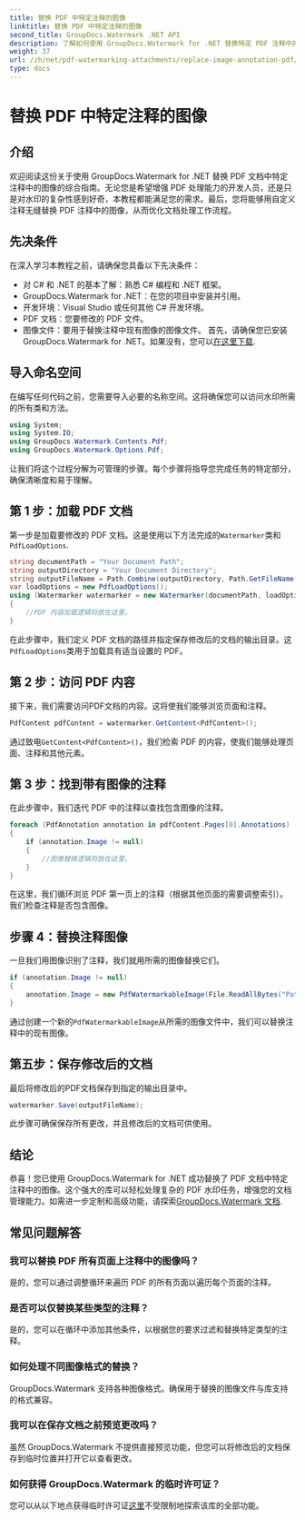 ```yaml
---
title: 替换 PDF 中特定注释的图像
linktitle: 替换 PDF 中特定注释的图像
second_title: GroupDocs.Watermark .NET API
description: 了解如何使用 GroupDocs.Watermark for .NET 替换特定 PDF 注释中的图像。这个详细的指南涵盖了从加载文档到保存更改的所有内容。
weight: 37
url: /zh/net/pdf-watermarking-attachments/replace-image-annotation-pdf/
type: docs
---
```

# 替换 PDF 中特定注释的图像

## 介绍
欢迎阅读这份关于使用 GroupDocs.Watermark for .NET 替换 PDF 文档中特定注释中的图像的综合指南。无论您是希望增强 PDF 处理能力的开发人员，还是只是对水印的复杂性感到好奇，本教程都能满足您的需求。最后，您将能够用自定义注释无缝替换 PDF 注释中的图像，从而优化文档处理工作流程。
## 先决条件
在深入学习本教程之前，请确保您具备以下先决条件：
- 对 C# 和 .NET 的基本了解：熟悉 C# 编程和 .NET 框架。
- GroupDocs.Watermark for .NET：在您的项目中安装并引用。
- 开发环境：Visual Studio 或任何其他 C# 开发环境。
- PDF 文档：您要修改的 PDF 文件。
- 图像文件：要用于替换注释中现有图像的图像文件。
首先，请确保您已安装 GroupDocs.Watermark for .NET。如果没有，您可以[在这里下载](https://releases.groupdocs.com/Watermark/net/).
## 导入命名空间
在编写任何代码之前，您需要导入必要的名称空间。这将确保您可以访问水印所需的所有类和方法。
```csharp
using System;
using System.IO;
using GroupDocs.Watermark.Contents.Pdf;
using GroupDocs.Watermark.Options.Pdf;
```
让我们将这个过程分解为可管理的步骤。每个步骤将指导您完成任务的特定部分，确保清晰度和易于理解。
## 第 1 步：加载 PDF 文档
第一步是加载要修改的 PDF 文档。这是使用以下方法完成的`Watermarker`类和`PdfLoadOptions`.

```csharp
string documentPath = "Your Document Path";
string outputDirectory = "Your Document Directory";
string outputFileName = Path.Combine(outputDirectory, Path.GetFileName(documentPath));
var loadOptions = new PdfLoadOptions();
using (Watermarker watermarker = new Watermarker(documentPath, loadOptions))
{
    //PDF 内容加载逻辑将放在这里。
}
```
在此步骤中，我们定义 PDF 文档的路径并指定保存修改后的文档的输出目录。这`PdfLoadOptions`类用于加载具有适当设置的 PDF。
## 第 2 步：访问 PDF 内容
接下来，我们需要访问PDF文档的内容。这将使我们能够浏览页面和注释。

```csharp
PdfContent pdfContent = watermarker.GetContent<PdfContent>();
```
通过致电`GetContent<PdfContent>()`，我们检索 PDF 的内容，使我们能够处理页面、注释和其他元素。
## 第 3 步：找到带有图像的注释
在此步骤中，我们迭代 PDF 中的注释以查找包含图像的注释。

```csharp
foreach (PdfAnnotation annotation in pdfContent.Pages[0].Annotations)
{
    if (annotation.Image != null)
    {
        //图像替换逻辑将放在这里。
    }
}
```
在这里，我们循环浏览 PDF 第一页上的注释（根据其他页面的需要调整索引）。我们检查注释是否包含图像。
## 步骤 4：替换注释图像
一旦我们用图像识别了注释，我们就用所需的图像替换它们。

```csharp
if (annotation.Image != null)
{
    annotation.Image = new PdfWatermarkableImage(File.ReadAllBytes("Path to Your Image File"));
}
```
通过创建一个新的`PdfWatermarkableImage`从所需的图像文件中，我们可以替换注释中的现有图像。
## 第五步：保存修改后的文档
最后将修改后的PDF文档保存到指定的输出目录中。

```csharp
watermarker.Save(outputFileName);
```
此步骤可确保保存所有更改，并且修改后的文档可供使用。
## 结论
恭喜！您已使用 GroupDocs.Watermark for .NET 成功替换了 PDF 文档中特定注释中的图像。这个强大的库可以轻松处理复杂的 PDF 水印任务，增强您的文档管理能力。如需进一步定制和高级功能，请探索[GroupDocs.Watermark 文档](https://tutorials.groupdocs.com/Watermark/net/).
## 常见问题解答
### 我可以替换 PDF 所有页面上注释中的图像吗？
是的，您可以通过调整循环来遍历 PDF 的所有页面以遍历每个页面的注释。
### 是否可以仅替换某些类型的注释？
是的，您可以在循环中添加其他条件，以根据您的要求过滤和替换特定类型的注释。
### 如何处理不同图像格式的替换？
GroupDocs.Watermark 支持各种图像格式。确保用于替换的图像文件与库支持的格式兼容。
### 我可以在保存文档之前预览更改吗？
虽然 GroupDocs.Watermark 不提供直接预览功能，但您可以将修改后的文档保存到临时位置并打开它以查看更改。
### 如何获得 GroupDocs.Watermark 的临时许可证？
您可以从以下地点获得临时许可证[这里](https://purchase.groupdocs.com/temporary-license/)不受限制地探索该库的全部功能。